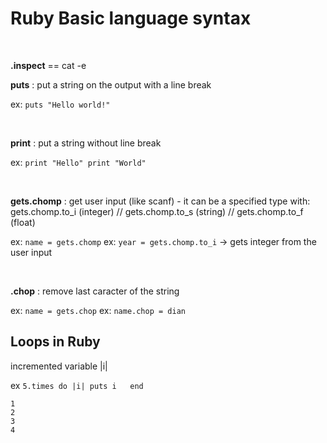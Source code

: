 # Ruby Basic language syntax

<br>

**.inspect** == cat -e

**puts** : put a string on the output with a line break

ex: ```puts "Hello world!"```

<br>

**print** : put a string without line break

ex: ```print "Hello"
print "World"```

<br>

**gets.chomp** : get user input (like scanf) - it can be a specified type with:
gets.chomp.to_i (integer) // gets.chomp.to_s (string) // gets.chomp.to_f (float)

ex: ```name = gets.chomp```
ex: ```year = gets.chomp.to_i``` -> gets integer from the user input

<br>

**.chop** : remove last caracter of the string

ex: ```name = gets.chop```
ex: ```name.chop = dian```
<br>

## Loops in Ruby

incremented variable |i|

ex ```5.times do |i|
puts i  
end```

```0
1
2
3
4
